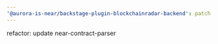 ```yaml
---
'@aurora-is-near/backstage-plugin-blockchainradar-backend': patch
---
```


refactor: update near-contract-parser
